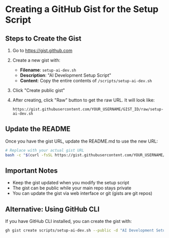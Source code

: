 # Creating a GitHub Gist for the Setup Script

## Steps to Create the Gist

1. Go to https://gist.github.com

2. Create a new gist with:
   - **Filename**: `setup-ai-dev.sh`
   - **Description**: "AI Development Setup Script"
   - **Content**: Copy the entire contents of `/scripts/setup-ai-dev.sh`

3. Click "Create public gist"

4. After creating, click "Raw" button to get the raw URL. It will look like:
   ```
   https://gist.githubusercontent.com/YOUR_USERNAME/GIST_ID/raw/setup-ai-dev.sh
   ```

## Update the README

Once you have the gist URL, update the README.md to use the new URL:

```bash
# Replace with your actual gist URL
bash -c "$(curl -fsSL https://gist.githubusercontent.com/YOUR_USERNAME/GIST_ID/raw/setup-ai-dev.sh)"
```

## Important Notes

- Keep the gist updated when you modify the setup script
- The gist can be public while your main repo stays private
- You can update the gist via web interface or git (gists are git repos)

## Alternative: Using GitHub CLI

If you have GitHub CLI installed, you can create the gist with:

```bash
gh gist create scripts/setup-ai-dev.sh --public -d "AI Development Setup Script"
```